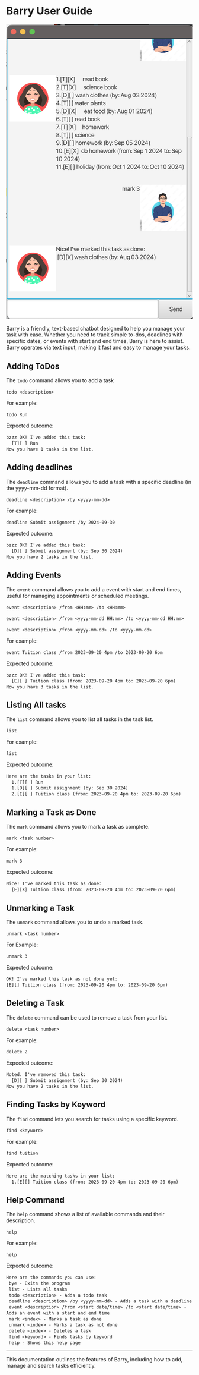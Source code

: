 # Barry User Guide
![Ui Image](./Ui.png)

Barry is a friendly, text-based chatbot designed to help you manage your task with ease.
Whether you need to track simple to-dos, deadlines with specific dates, or events with
start and end times, Barry is here to assist. Barry operates via text input, making it fast
and easy to manage your tasks.

## Adding ToDos
The `todo` command allows you to add a task
```
todo <description>
```
For example:
```
todo Run
```
Expected outcome:
```
bzzz OK! I've added this task:
  [T][ ] Run
Now you have 1 tasks in the list. 
```
## Adding deadlines
The `deadline` command allows you to add a task with a specific deadline (in the yyyy-mm-dd format).
``` 
deadline <description> /by <yyyy-mm-dd>
```
For example:
```
deadline Submit assignment /by 2024-09-30
```
Expected outcome:
```
bzzz OK! I've added this task:
  [D][ ] Submit assignment (by: Sep 30 2024)
Now you have 2 tasks in the list.
```

## Adding Events
The `event` command allows you to add a event with start and end times, useful for managing appointments
or scheduled meetings.
``` 
event <description> /from <HH:mm> /to <HH:mm>
```
``` 
event <description> /from <yyyy-mm-dd HH:mm> /to <yyyy-mm-dd HH:mm>
```
``` 
event <description> /from <yyyy-mm-dd> /to <yyyy-mm-dd>

```
For example:
```
event Tuition class /from 2023-09-20 4pm /to 2023-09-20 6pm
```
Expected outcome:
```
bzzz OK! I've added this task:
  [E][ ] Tuition class (from: 2023-09-20 4pm to: 2023-09-20 6pm)
Now you have 3 tasks in the list.
```

## Listing All tasks
The `list` command allows you to list all tasks in the task list.
``` 
list
```
For example:
```
list
```
Expected outcome:
```
Here are the tasks in your list:
  1.[T][ ] Run
  1.[D][ ] Submit assignment (by: Sep 30 2024)
  2.[E][ ] Tuition class (from: 2023-09-20 4pm to: 2023-09-20 6pm)
```
## Marking a Task as Done
The `mark` command allows you to mark a task as complete.
``` 
mark <task number>
```
For example:
```
mark 3
```
Expected outcome:
```
Nice! I've marked this task as done:
  [E][X] Tuition class (from: 2023-09-20 4pm to: 2023-09-20 6pm)
```
## Unmarking a Task
The `unmark` command allows you to undo a marked task.
```
unmark <task number>
```
For Example:
```
unmark 3
```
Expected outcome:
```
OK! I've marked this task as not done yet:
[E][] Tuition class (from: 2023-09-20 4pm to: 2023-09-20 6pm)
```
## Deleting a Task
The `delete` command can be used to remove a task from your list.
```
delete <task number>
```
For example:
```
delete 2
```
Expected outcome:
```
Noted. I've removed this task:
  [D][ ] Submit assignment (by: Sep 30 2024)
Now you have 2 tasks in the list.
```
## Finding Tasks by Keyword
The `find` command lets you search for tasks using a specific keyword.
```
find <keyword>
```
For example:
```
find tuition
```
Expected outcome:
```
Here are the matching tasks in your list:
  1.[E][] Tuition class (from: 2023-09-20 4pm to: 2023-09-20 6pm)
```
## Help Command
The `help` command shows a list of available commands and their description.
```
help
```
For example:
```
help
```
Expected outcome:
```
Here are the commands you can use:
 bye - Exits the program
 list - Lists all tasks
 todo <description> - Adds a todo task
 deadline <description> /by <yyyy-mm-dd> - Adds a task with a deadline
 event <description> /from <start date/time> /to <start date/time> - Adds an event with a start and end time
 mark <index> - Marks a task as done
 unmark <index> - Marks a task as not done
 delete <index> - Deletes a task
 find <keyword> - Finds tasks by keyword
 help - Shows this help page
```
---
This documentation outlines the features of Barry, including how to add, manage and
search tasks efficiently.
